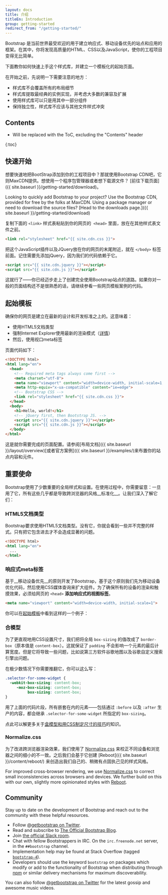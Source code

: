 ```yaml
---
layout: docs
title: 介绍
titleEn: Introduction
group: getting-started
redirect_from: "/getting-started/"
---
```


Bootstrap 是当前世界最受欢迎的用于建立响应式、移动设备优先的站点和应用的框架。在其中，你将发现高质量的HTML、CSS以及JavaScript，使你的工程项目变得无比简单。

下面教你如何快速上手这个样式库，并建立一个模板化的起始页面。

在开始之前，先说明一下需要注意的地方：

- 样式库不会覆盖所有的布局细节
- 样式库提取最经典的实例实现，并考虑大多数的兼容及扩展
- 使用样式库可以只是用其中一部分组件
- 保持独立性，样式库不应该与其他文件样式冲突

## Contents

* Will be replaced with the ToC, excluding the "Contents" header

{:toc}

## 快速开始

想要快速地把BootStrap添加到你的工程项目中？那就使用Bootstrap CDN吧，它则MaxCDN提供。想使用一个程序包管理器或者想下载源文件？ [前往下载页面]({{ site.baseurl }}/getting-started/download)。

Looking to quickly add Bootstrap to your project? Use the Bootstrap CDN, provided for free by the folks at MaxCDN. Using a package manager or need to download the source files? [Head to the downloads page.]({{ site.baseurl }}/getting-started/download)

复制下面的 `<link>` 样式表粘贴到你的网页的` <head>` 里面，放在在其他样式表文件之前。

```html
<link rel="stylesheet" href="{{ site.cdn.css }}">
```

把这个JavaScript插件以及JQuery放在你的网页的末尾附近，就在 `</body>` 标签前面。记住需要先添加jQuery，因为我们的代码依赖于它。

```html
<script src="{{ site.cdn.jquery }}"></script>
<script src="{{ site.cdn.js }}"></script>
```

这就行了——你已经迈步走上了创建完全使用Bootstrap站点的道路。如果你对一般的页面结构还不是很熟悉的话，请继续参看一些网页模板案例的代码。

## 起始模板

确保你的网页是建立在最新的设计和开发标准之上的。这意味着：

- 使用HTML5文档类型
- 强制Internet Explorer使用最新的渲染模式（[详情](http://stackoverflow.com/q/6771258)）
- 然后，使用视口meta标签


页面代码如下：

```html
<!DOCTYPE html>
<html lang="en">
  <head>
    <!-- Required meta tags always come first -->
    <meta charset="utf-8">
    <meta name="viewport" content="width=device-width, initial-scale=1, shrink-to-fit=no">
    <meta http-equiv="x-ua-compatible" content="ie=edge">
    <!-- Bootstrap CSS -->
    <link rel="stylesheet" href="{{ site.cdn.css }}">
  </head>
  <body>
    <h1>Hello, world!</h1>
    <!-- jQuery first, then Bootstrap JS. -->
    <script src="{{ site.cdn.jquery }}"></script>
    <script src="{{ site.cdn.js }}"></script>
  </body>
</html>
```

这是就你需要完成的页面配置。请参阅[布局文档]({{ site.baseurl }}/layout/overview)[或者官方案例]({{ site.baseurl }}/examples/)来布置你的站点内容和元件。


## 重要使命

Bootstrap使用了少数重要的全局样式和设置。在使用过程中，你需要留意：一旦用了它，所有这些几乎都是导致跨浏览器的风格__标准化__。让我们深入了解它们：

### HTML5文档类型

Bootstrap要求使用HTML5文档类型。没有它，你就会看到一些并不完整的样式。只有把它包含进去才不会造成显著的问题。

```html
<!DOCTYPE html>
<html lang="en">
  ...
</html>
```

### 响应式meta标签

基于__移动设备优先__的原则开发了Bootstrap，基于这个原则我们先为移动设备优化代码，然后使用CSS媒体查询来扩大组件。为了确保所有的设备的渲染和触摸效果，必须给网页的 `<head>` __添加响应式的视图标签__。

```html
<meta name="viewport" content="width=device-width, initial-scale=1">
```

你可以在[起始模板](#starter-template)中看到这样的一个例子：


### 合模型

为了更直观地用CSS设置尺寸，我们把将全局 `box-sizing` 的值改成了 `border-box`（原本值是 `content-box`）。这就保证了 `padding` 不会影响一个元素的最后计算宽度。但是它将导致一些问题，比如说第三方软件谷歌地图以及谷歌自定义搜索引擎出问题。

在极少数情况下你需要推翻它，你可以这么写：

```css
.selector-for-some-widget {
  -webkit-box-sizing: content-box;
     -moz-box-sizing: content-box;
          box-sizing: content-box;
}
```

用了上面的代码片段，所有嵌套在内的元素——包括通过 `:before` 以及 `:after` 生产的内容，都会继承 `.selector-for-some-widget` 所指定的 `box-sizing`。

点此可以解更多关于[盒模型和用CSS制定尺寸的技巧](https://css-tricks.com/box-sizing/)的知识。


### Normalize.css

为了改进跨浏览器渲染效果，我们使用了 [Normalize.css](http://necolas.github.io/normalize.css/) 来校正不同设备和浏览器之间的细小的不一致。之后我们会基于它创建 [Reboot]({{ site.baseurl }}/content/reboot/) 来创造出我们自己的、稍微有点固执己见的样式风格。

For improved cross-browser rendering, we use [Normalize.css]() to correct small inconsistencies across browsers and devices. We further build on this with our own, slightly more opinionated styles with [Reboot]().

## Community

Stay up to date on the development of Bootstrap and reach out to the community with these helpful resources.

- Follow [@getbootstrap on Twitter](https://twitter.com/getbootstrap).
- Read and subscribe to [The Official Bootstrap Blog](http://blog.getbootstrap.com).
- Join [the official Slack room](https://bootstrap-slack.herokuapp.com).
- Chat with fellow Bootstrappers in IRC. On the `irc.freenode.net` server, in the `##bootstrap` channel.
- Implementation help may be found at Stack Overflow (tagged [`bootstrap-4`](https://stackoverflow.com/questions/tagged/bootstrap-4)).
- Developers should use the keyword `bootstrap` on packages which modify or add to the functionality of Bootstrap when distributing through [npm](https://www.npmjs.com/browse/keyword/bootstrap) or similar delivery mechanisms for maximum discoverability.

You can also follow [@getbootstrap on Twitter](https://twitter.com/getbootstrap) for the latest gossip and awesome music videos.
